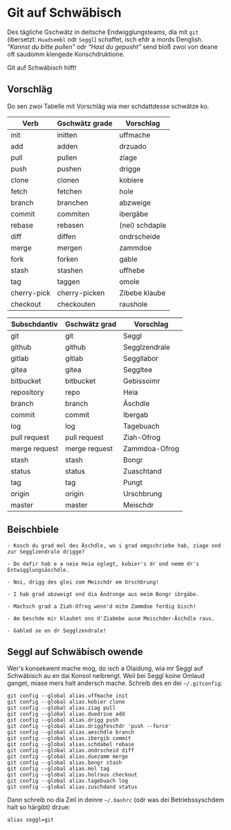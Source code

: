 # Git auf Schwäbisch

Des tägliche Gschwätz in deitsche Endwigglungsteams, dia mit `git`
(ibersetzt: `Huadsembl` odr `Seggl`) schaffet, isch efdr a mords Denglish.
_"Kannst du bitte pullen"_ odr _"Hast du gepusht"_ send bloß zwoi von deane oft saudomm klengede Konschdruktione.

Git auf Schwäbisch hilft!

## Vorschläg

Do sen zwoi Tabelle mit Vorschläg wia mer schdattdesse schwätze ko.

| Verb        | Gschwätz grade     | Vorschlag             |
|-------------|--------------------|-----------------------|
| init        | initten            | uffmache              |
| add         | adden              | drzuado               |
| pull        | pullen             | ziage                 |
| push        | pushen             | drigge                |
| clone       | clonen             | kobiere               |
| fetch       | fetchen            | hole                  |
| branch      | branchen           | abzweige              |
| commit      | commiten           | ibergäbe              |
| rebase      | rebasen            | (nei) schdaple        |
| diff        | diffen             | ondrscheide           |
| merge       | mergen             | zammdoe               |
| fork        | forken             | gable                 |
| stash       | stashen            | uffhebe               |
| tag         | taggen             | omole                 |
| cherry-pick | cherry-picken      | Zibebe klaube         |
| checkout    | checkouten         | raushole              |

| Subschdantiv  | Gschwätz grad      | Vorschlag            |
|---------------|--------------------|----------------------|
| git           | git                | Seggl                |
| github        | github             | Segglzendrale        |
| gitlab        | gitlab             | Seggllabor           |
| gitea         | gitea              | Seggltee             |                
| bitbucket     | bitbucket          | Gebissoimr           |
| repository    | repo               | Heia                 |
| branch        | branch             | Äschdle              |
| commit        | commit             | Ibergab              |
| log           | log                | Tagebuach            |
| pull request  | pull request       | Ziah-Ofrog           |
| merge request | merge request      | Zammdoa-Ofrog        |
| stash         | stash              | Bongr                |
| status        | status             | Zuaschtand           |
| tag           | tag                | Pungt                |
| origin        | origin             | Urschbrung           |
| master        | master             | Meischdr             |

## Beischbiele

    - Kosch du grad mol des Äschdle, wo i grad omgschriebe hab, ziage ond zur Segglzendrale drigge?

    - Do dafir hab e a neie Heia oglegt, kobier's dr ond nemm dr's Entwigglungsäschdle.

    - Noi, drigg des glei zom Meischdr em Urschbrung!

    - I hab grad abzweigt ond dia Ändronge aus meim Bongr ibrgäbe.

    - Machsch grad a Ziah-Ofrog wenn'd mitm Zammdoe ferdig bisch!

    - Am beschde mir klaubet ons d'Ziabebe ausm Meischder-Äschdle raus.

    - Gabled se en dr Segglzendrale!

## Seggl auf Schwäbisch owende

Wer's konsekwent mache mog, do isch a Olaidung, wia mr Seggl auf Schwäbisch au en dai Konsol neibrengt. Weil bei Seggl koine Omlaud ganget, miase mers halt andersch mache. Schreib des en dei `~/.gitconfig`:

    git config --global alias.uffmache init
    git config --global alias.kobier clone
    git config --global alias.ziag pull
    git config --global alias.duedrzue add
    git config --global alias.drigg push
    git config --global alias.driggfeschdr 'push --force'
    git config --global alias.aeschdle branch
    git config --global alias.ibergib commit
    git config --global alias.schdabel rebase
    git config --global alias.ondrscheid diff
    git config --global alias.duezamm merge
    git config --global alias.bongr stash
    git config --global alias.mol tag
    git config --global alias.holraus checkout
    git config --global alias.tagebuach log
    git config --global alias.zuschdand status

Dann schreib no dia Zeil in deinre `~/.bashrc` (odr was dei Betriebssyschdem halt so härgibt) drzue:

    alias seggl=git
